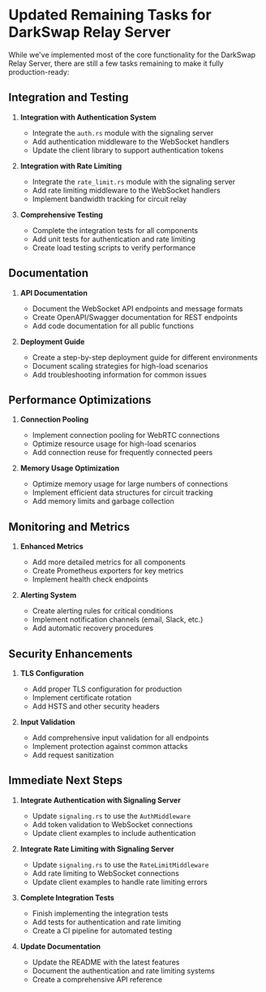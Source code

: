 # Updated Remaining Tasks for DarkSwap Relay Server

While we've implemented most of the core functionality for the DarkSwap Relay Server, there are still a few tasks remaining to make it fully production-ready:

## Integration and Testing

1. **Integration with Authentication System**
   - Integrate the `auth.rs` module with the signaling server
   - Add authentication middleware to the WebSocket handlers
   - Update the client library to support authentication tokens

2. **Integration with Rate Limiting**
   - Integrate the `rate_limit.rs` module with the signaling server
   - Add rate limiting middleware to the WebSocket handlers
   - Implement bandwidth tracking for circuit relay

3. **Comprehensive Testing**
   - Complete the integration tests for all components
   - Add unit tests for authentication and rate limiting
   - Create load testing scripts to verify performance

## Documentation

1. **API Documentation**
   - Document the WebSocket API endpoints and message formats
   - Create OpenAPI/Swagger documentation for REST endpoints
   - Add code documentation for all public functions

2. **Deployment Guide**
   - Create a step-by-step deployment guide for different environments
   - Document scaling strategies for high-load scenarios
   - Add troubleshooting information for common issues

## Performance Optimizations

1. **Connection Pooling**
   - Implement connection pooling for WebRTC connections
   - Optimize resource usage for high-load scenarios
   - Add connection reuse for frequently connected peers

2. **Memory Usage Optimization**
   - Optimize memory usage for large numbers of connections
   - Implement efficient data structures for circuit tracking
   - Add memory limits and garbage collection

## Monitoring and Metrics

1. **Enhanced Metrics**
   - Add more detailed metrics for all components
   - Create Prometheus exporters for key metrics
   - Implement health check endpoints

2. **Alerting System**
   - Create alerting rules for critical conditions
   - Implement notification channels (email, Slack, etc.)
   - Add automatic recovery procedures

## Security Enhancements

1. **TLS Configuration**
   - Add proper TLS configuration for production
   - Implement certificate rotation
   - Add HSTS and other security headers

2. **Input Validation**
   - Add comprehensive input validation for all endpoints
   - Implement protection against common attacks
   - Add request sanitization

## Immediate Next Steps

1. **Integrate Authentication with Signaling Server**
   - Update `signaling.rs` to use the `AuthMiddleware`
   - Add token validation to WebSocket connections
   - Update client examples to include authentication

2. **Integrate Rate Limiting with Signaling Server**
   - Update `signaling.rs` to use the `RateLimitMiddleware`
   - Add rate limiting to WebSocket connections
   - Update client examples to handle rate limiting errors

3. **Complete Integration Tests**
   - Finish implementing the integration tests
   - Add tests for authentication and rate limiting
   - Create a CI pipeline for automated testing

4. **Update Documentation**
   - Update the README with the latest features
   - Document the authentication and rate limiting systems
   - Create a comprehensive API reference